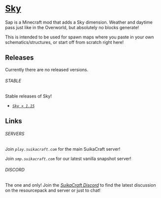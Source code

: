 # [Sky](http://suikacraft.com)

Sap is a Minecraft mod that adds a Sky dimension. Weather and daytime pass just like in the Overworld, but absolutely no blocks generate!

This is intended to be used for spawn maps where you paste in your own schematics/structures, or start off from scratch right here!

## Releases

Currently there are no released versions.

###### STABLE

Stable releases of Sky!

* [*`Sky × 1.15`*]()

## Links

###### SERVERS

Join *`play.suikacraft.com`* for the main SuikaCraft server!

Join *`smp.suikacraft.com`* for our latest vanilla snapshot server!

###### DISCORD

The one and only! Join the *[SuikaCraft Discord](https://discord.gg/0zdNEkQle7Qg9C1H)* to find the latest discussion on the resourcepack and server or just to chat!
